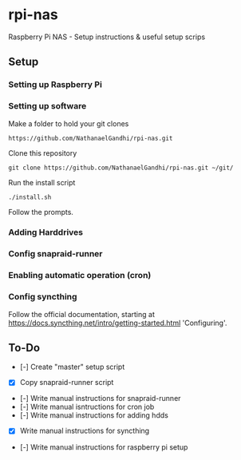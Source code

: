 # rpi-nas
Raspberry Pi NAS - Setup instructions &amp; useful setup scrips

## Setup
### Setting up Raspberry Pi

### Setting up software
Make a folder to hold your git clones

```
https://github.com/NathanaelGandhi/rpi-nas.git
```

Clone this repository
```
git clone https://github.com/NathanaelGandhi/rpi-nas.git ~/git/
```

Run the install script
```
./install.sh
```

Follow the prompts.

### Adding Harddrives

### Config snapraid-runner

### Enabling automatic operation (cron)

### Config syncthing
Follow the official documentation, starting at https://docs.syncthing.net/intro/getting-started.html 'Configuring'.

## To-Do
- [-] Create "master" setup script
- [x] Copy snapraid-runner script
- [-] Write manual instructions for snapraid-runner
- [-] Write manual isntructions for cron job
- [-] Write manual instructions for adding hdds
- [x] Write manual instructions for syncthing
- [-] Write manual instructions for raspberry pi setup
